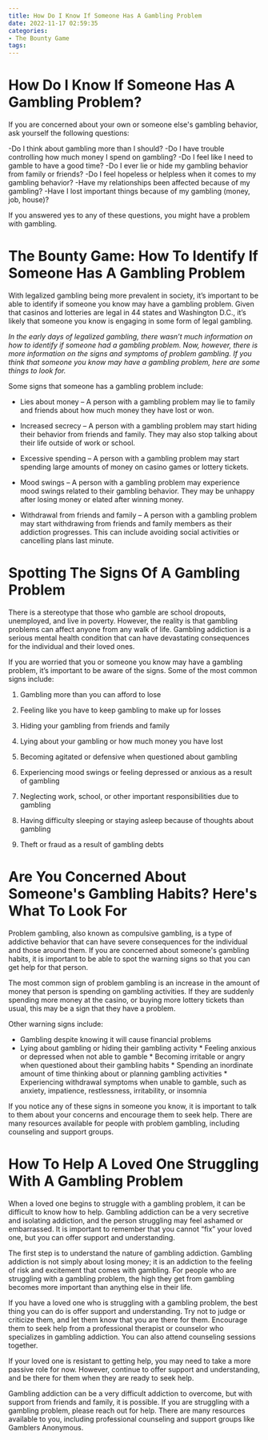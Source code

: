 ```yaml
---
title: How Do I Know If Someone Has A Gambling Problem
date: 2022-11-17 02:59:35
categories:
- The Bounty Game
tags:
---
```



#  How Do I Know If Someone Has A Gambling Problem?

If you are concerned about your own or someone else's gambling behavior, ask yourself the following questions:

-Do I think about gambling more than I should?
-Do I have trouble controlling how much money I spend on gambling?
-Do I feel like I need to gamble to have a good time?
-Do I ever lie or hide my gambling behavior from family or friends?
-Do I feel hopeless or helpless when it comes to my gambling behavior?
-Have my relationships been affected because of my gambling?
-Have I lost important things because of my gambling (money, job, house)?

If you answered yes to any of these questions, you might have a problem with gambling.

#  The Bounty Game: How To Identify If Someone Has A Gambling Problem

With legalized gambling being more prevalent in society, it’s important to be able to identify if someone you know may have a gambling problem. Given that casinos and lotteries are legal in 44 states and Washington D.C., it’s likely that someone you know is engaging in some form of legal gambling.

_In the early days of legalized gambling, there wasn’t much information on how to identify if someone had a gambling problem._ _Now, however, there is more information on the signs and symptoms of problem gambling._ _If you think that someone you know may have a gambling problem, here are some things to look for._

Some signs that someone has a gambling problem include:

* Lies about money – A person with a gambling problem may lie to family and friends about how much money they have lost or won.

* Increased secrecy – A person with a gambling problem may start hiding their behavior from friends and family. They may also stop talking about their life outside of work or school.

* Excessive spending – A person with a gambling problem may start spending large amounts of money on casino games or lottery tickets.

* Mood swings – A person with a gambling problem may experience mood swings related to their gambling behavior. They may be unhappy after losing money or elated after winning money.

* Withdrawal from friends and family – A person with a gambling problem may start withdrawing from friends and family members as their addiction progresses. This can include avoiding social activities or cancelling plans last minute.

#  Spotting The Signs Of A Gambling Problem

There is a stereotype that those who gamble are school dropouts, unemployed, and live in poverty. However, the reality is that gambling problems can affect anyone from any walk of life. Gambling addiction is a serious mental health condition that can have devastating consequences for the individual and their loved ones.

If you are worried that you or someone you know may have a gambling problem, it’s important to be aware of the signs. Some of the most common signs include:

1. Gambling more than you can afford to lose

2. Feeling like you have to keep gambling to make up for losses

3. Hiding your gambling from friends and family

4. Lying about your gambling or how much money you have lost

5. Becoming agitated or defensive when questioned about gambling

6. Experiencing mood swings or feeling depressed or anxious as a result of gambling

7. Neglecting work, school, or other important responsibilities due to gambling

8. Having difficulty sleeping or staying asleep because of thoughts about gambling

9. Theft or fraud as a result of gambling debts


#  Are You Concerned About Someone's Gambling Habits? Here's What To Look For

Problem gambling, also known as compulsive gambling, is a type of addictive behavior that can have severe consequences for the individual and those around them. If you are concerned about someone's gambling habits, it is important to be able to spot the warning signs so that you can get help for that person.

The most common sign of problem gambling is an increase in the amount of money that person is spending on gambling activities. If they are suddenly spending more money at the casino, or buying more lottery tickets than usual, this may be a sign that they have a problem.

Other warning signs include:

* Gambling despite knowing it will cause financial problems
 * Lying about gambling or hiding their gambling activity * Feeling anxious or depressed when not able to gamble * Becoming irritable or angry when questioned about their gambling habits * Spending an inordinate amount of time thinking about or planning gambling activities * Experiencing withdrawal symptoms when unable to gamble, such as anxiety, impatience, restlessness, irritability, or insomnia

If you notice any of these signs in someone you know, it is important to talk to them about your concerns and encourage them to seek help. There are many resources available for people with problem gambling, including counseling and support groups.

#  How To Help A Loved One Struggling With A Gambling Problem

When a loved one begins to struggle with a gambling problem, it can be difficult to know how to help. Gambling addiction can be a very secretive and isolating addiction, and the person struggling may feel ashamed or embarrassed. It is important to remember that you cannot “fix” your loved one, but you can offer support and understanding.

The first step is to understand the nature of gambling addiction. Gambling addiction is not simply about losing money; it is an addiction to the feeling of risk and excitement that comes with gambling. For people who are struggling with a gambling problem, the high they get from gambling becomes more important than anything else in their life.

If you have a loved one who is struggling with a gambling problem, the best thing you can do is offer support and understanding. Try not to judge or criticize them, and let them know that you are there for them. Encourage them to seek help from a professional therapist or counselor who specializes in gambling addiction. You can also attend counseling sessions together.

If your loved one is resistant to getting help, you may need to take a more passive role for now. However, continue to offer support and understanding, and be there for them when they are ready to seek help.

Gambling addiction can be a very difficult addiction to overcome, but with support from friends and family, it is possible. If you are struggling with a gambling problem, please reach out for help. There are many resources available to you, including professional counseling and support groups like Gamblers Anonymous.